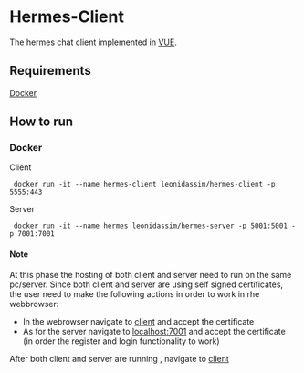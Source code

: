 # Hermes-Client
The hermes chat client implemented in [VUE](https://vuejs.org/).

## Requirements ##
[Docker](https://docs.docker.com/get-docker/) 

## How to run ##

### Docker ###

Client
```
 docker run -it --name hermes-client leonidassim/hermes-client -p 5555:443
```

Server
```
 docker run -it --name hermes leonidassim/hermes-server -p 5001:5001 -p 7001:7001
```

#### Note ####
At this phase the hosting of both client and server need to run on the same pc/server. Since both client and server are using self signed certificates, the user need to make the following actions in order to work in rhe webbrowser:
*  In the webrowser navigate to [client](https://localhost:5555) and accept the certificate
* As for the server navigate to [localhost:7001](https://localhost:7001) and accept the certificate (in order the register and login functionality to work)


After both client and server are running , navigate  to [client](https://localhost:5555)
